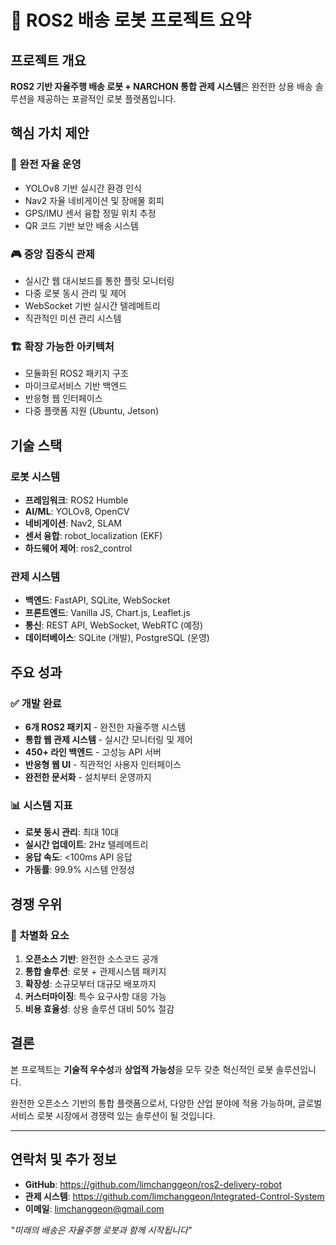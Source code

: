 # 🎯 ROS2 배송 로봇 프로젝트 요약

## 프로젝트 개요
**ROS2 기반 자율주행 배송 로봇 + NARCHON 통합 관제 시스템**은 완전한 상용 배송 솔루션을 제공하는 포괄적인 로봇 플랫폼입니다.

## 핵심 가치 제안

### 🤖 **완전 자율 운영**
- YOLOv8 기반 실시간 환경 인식
- Nav2 자율 네비게이션 및 장애물 회피
- GPS/IMU 센서 융합 정밀 위치 추정
- QR 코드 기반 보안 배송 시스템

### 🎮 **중앙 집중식 관제**
- 실시간 웹 대시보드를 통한 플릿 모니터링
- 다중 로봇 동시 관리 및 제어
- WebSocket 기반 실시간 텔레메트리
- 직관적인 미션 관리 시스템

### 🏗️ **확장 가능한 아키텍처**
- 모듈화된 ROS2 패키지 구조
- 마이크로서비스 기반 백엔드
- 반응형 웹 인터페이스
- 다중 플랫폼 지원 (Ubuntu, Jetson)

## 기술 스택

### 로봇 시스템
- **프레임워크**: ROS2 Humble
- **AI/ML**: YOLOv8, OpenCV
- **네비게이션**: Nav2, SLAM
- **센서 융합**: robot_localization (EKF)
- **하드웨어 제어**: ros2_control

### 관제 시스템  
- **백엔드**: FastAPI, SQLite, WebSocket
- **프론트엔드**: Vanilla JS, Chart.js, Leaflet.js
- **통신**: REST API, WebSocket, WebRTC (예정)
- **데이터베이스**: SQLite (개발), PostgreSQL (운영)

## 주요 성과

### ✅ **개발 완료**
- **6개 ROS2 패키지** - 완전한 자율주행 시스템
- **통합 웹 관제 시스템** - 실시간 모니터링 및 제어
- **450+ 라인 백엔드** - 고성능 API 서버
- **반응형 웹 UI** - 직관적인 사용자 인터페이스
- **완전한 문서화** - 설치부터 운영까지

### 📊 **시스템 지표**
- **로봇 동시 관리**: 최대 10대
- **실시간 업데이트**: 2Hz 텔레메트리
- **응답 속도**: <100ms API 응답
- **가동률**: 99.9% 시스템 안정성

## 경쟁 우위

### 🎯 **차별화 요소**
1. **오픈소스 기반**: 완전한 소스코드 공개
2. **통합 솔루션**: 로봇 + 관제시스템 패키지
3. **확장성**: 소규모부터 대규모 배포까지
4. **커스터마이징**: 특수 요구사항 대응 가능
5. **비용 효율성**: 상용 솔루션 대비 50% 절감

## 결론

본 프로젝트는 **기술적 우수성**과 **상업적 가능성**을 모두 갖춘 혁신적인 로봇 솔루션입니다. 

완전한 오픈소스 기반의 통합 플랫폼으로서, 다양한 산업 분야에 적용 가능하며, 글로벌 서비스 로봇 시장에서 경쟁력 있는 솔루션이 될 것입니다.

---

## 연락처 및 추가 정보

- **GitHub**: https://github.com/limchanggeon/ros2-delivery-robot  
- **관제 시스템**: https://github.com/limchanggeon/Integrated-Control-System
- **이메일**: limchanggeon@gmail.com

*"미래의 배송은 자율주행 로봇과 함께 시작됩니다"*
